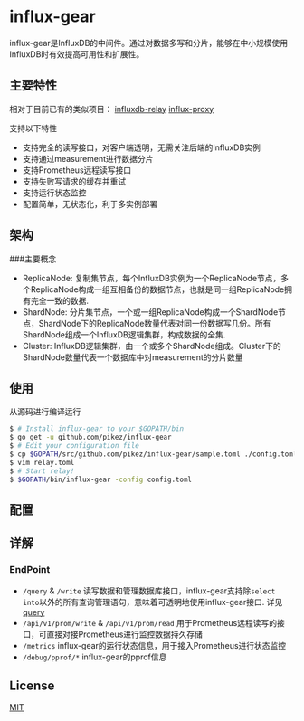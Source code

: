 # influx-gear
influx-gear是InfluxDB的中间件。通过对数据多写和分片，能够在中小规模使用InfluxDB时有效提高可用性和扩展性。

## 主要特性
相对于目前已有的类似项目：
[influxdb-relay](https://github.com/influxdata/influxdb-relay)
[influx-proxy](https://github.com/shell909090/influx-proxy)

支持以下特性
* 支持完全的读写接口，对客户端透明，无需关注后端的InfluxDB实例
* 支持通过measurement进行数据分片
* 支持Prometheus远程读写接口
* 支持失败写请求的缓存并重试
* 支持运行状态监控
* 配置简单，无状态化，利于多实例部署

## 架构

###主要概念
* ReplicaNode: 复制集节点，每个InfluxDB实例为一个ReplicaNode节点，多个ReplicaNode构成一组互相备份的数据节点，也就是同一组ReplicaNode拥有完全一致的数据.
* ShardNode: 分片集节点，一个或一组ReplicaNode构成一个ShardNode节点，ShardNode下的ReplicaNode数量代表对同一份数据写几份。所有ShardNode组成一个InfluxDB逻辑集群，构成数据的全集.
* Cluster: InfluxDB逻辑集群，由一个或多个ShardNode组成。Cluster下的ShardNode数量代表一个数据库中对measurement的分片数量


## 使用

从源码进行编译运行
```bash
$ # Install influx-gear to your $GOPATH/bin
$ go get -u github.com/pikez/influx-gear
$ # Edit your configuration file
$ cp $GOPATH/src/github.com/pikez/influx-gear/sample.toml ./config.toml
$ vim relay.toml
$ # Start relay!
$ $GOPATH/bin/influx-gear -config config.toml
```

## 配置

## 详解
### EndPoint
* `/query` & `/write` 读写数据和管理数据库接口，influx-gear支持除`select into`以外的所有查询管理语句，意味着可透明地使用influx-gear接口. 详见 [query](https://docs.influxdata.com/influxdb/v1.7/tools/api/#query-http-endpoint)
* `/api/v1/prom/write` & `/api/v1/prom/read` 用于Prometheus远程读写的接口，可直接对接Prometheus进行监控数据持久存储
* `/metrics` influx-gear的运行状态信息，用于接入Prometheus进行状态监控
* `/debug/pprof/*` influx-gear的pprof信息


## License
[MIT](https://choosealicense.com/licenses/mit/)
